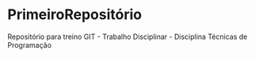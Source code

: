 # PrimeiroRepositório
Repositório para treino GIT  - Trabalho Disciplinar - Disciplina Técnicas de Programação
